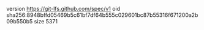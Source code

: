 version https://git-lfs.github.com/spec/v1
oid sha256:8948bffd05469b5c61bf7df64b555c029601bc87b55316f671200a2b09b550b5
size 5371
